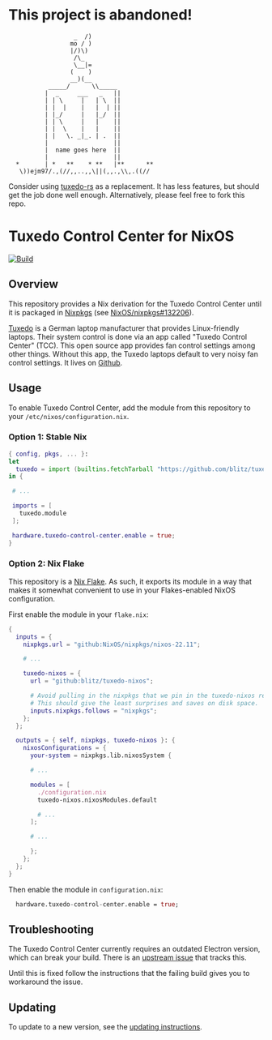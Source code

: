 # This project is abandoned!

```
                  _  /)
                 mo / )
                 |/)\)
                  /\_
                  \__|=
                 (    )
                 __)(__
           _____/      \\_____
          |  _     ___   _   ||
          | | \     |   | \  ||
          | |  |    |   |  | ||
          | |_/     |   |_/  ||
          | | \     |   |    ||
          | |  \    |   |    ||
          | |   \. _|_. | .  ||
          |                  ||
          |  name goes here  ||
          |                  ||
  *       | *   **    * **   |**      **
   \))ejm97/.,(//,,..,,\||(,,.,\\,.((//
```

Consider using [tuxedo-rs](https://github.com/AaronErhardt/tuxedo-rs)
as a replacement. It has less features, but should get the job done
well enough. Alternatively, please feel free to fork this repo.


# Tuxedo Control Center for NixOS

[![Build](https://github.com/blitz/tuxedo-nixos/actions/workflows/build.yml/badge.svg)](https://github.com/blitz/tuxedo-nixos/actions/workflows/build.yml)

## Overview

This repository provides a Nix derivation for the Tuxedo Control
Center until it is packaged in
[Nixpkgs](https://github.com/NixOS/nixpkgs) (see
[NixOS/nixpkgs#132206](https://github.com/NixOS/nixpkgs/issues/132206)).

[Tuxedo](https://www.tuxedocomputers.com/) is a German laptop
manufacturer that provides Linux-friendly laptops. Their system
control is done via an app called "Tuxedo Control Center" (TCC). This
open source app provides fan control settings among other
things. Without this app, the Tuxedo laptops default to very noisy fan
control settings. It lives on
[Github](https://github.com/tuxedocomputers/tuxedo-control-center).

## Usage

To enable Tuxedo Control Center, add the module from this repository
to your `/etc/nixos/configuration.nix`.

### Option 1: Stable Nix

```nix
{ config, pkgs, ... }:
let
  tuxedo = import (builtins.fetchTarball "https://github.com/blitz/tuxedo-nixos/archive/master.tar.gz");
in {

 # ...

 imports = [
   tuxedo.module
 ];

 hardware.tuxedo-control-center.enable = true;
}
```

### Option 2: Nix Flake

This repository is a [Nix Flake](https://nixos.wiki/wiki/Flakes). As
such, it exports its module in a way that makes it somewhat convenient
to use in your Flakes-enabled NixOS configuration.

First enable the module in your `flake.nix`:

```nix
{
  inputs = {
	nixpkgs.url = "github:NixOS/nixpkgs/nixos-22.11";

	# ...

	tuxedo-nixos = {
	  url = "github:blitz/tuxedo-nixos";

	  # Avoid pulling in the nixpkgs that we pin in the tuxedo-nixos repo.
	  # This should give the least surprises and saves on disk space.
	  inputs.nixpkgs.follows = "nixpkgs";
	};
  };

  outputs = { self, nixpkgs, tuxedo-nixos }: {
	nixosConfigurations = {
	  your-system = nixpkgs.lib.nixosSystem {

	  # ...

	  modules = [
		./configuration.nix
		tuxedo-nixos.nixosModules.default

		# ...
	  ];

	  # ...

	  };
	};
  };
}
```

Then enable the module in `configuration.nix`:

```nix
  hardware.tuxedo-control-center.enable = true;
```

## Troubleshooting

The Tuxedo Control Center currently requires an outdated Electron
version, which can break your build. There is an [upstream
issue](https://github.com/tuxedocomputers/tuxedo-control-center/issues/148)
that tracks this.

Until this is fixed follow the instructions that the failing build
gives you to workaround the issue.

## Updating

To update to a new version, see the [updating
instructions](./nix/tuxedo-control-center/README.md).
